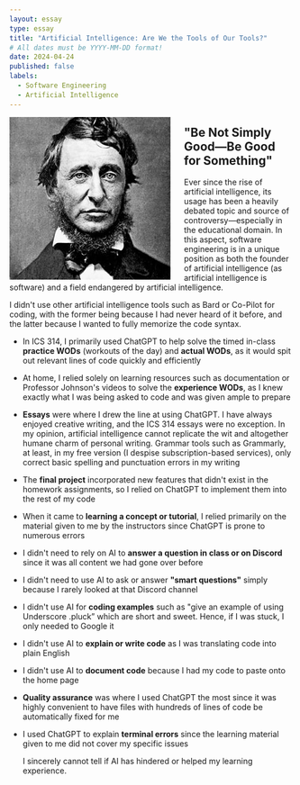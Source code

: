 ```yaml
---
layout: essay
type: essay
title: "Artificial Intelligence: Are We the Tools of Our Tools?"
# All dates must be YYYY-MM-DD format!
date: 2024-04-24
published: false
labels:
  - Software Engineering
  - Artificial Intelligence
---
```


<img style="margin-right: 1.5rem" align="left" height="auto" width="286" src="../img/thoreau.jpg" />

## "Be Not Simply Good—Be Good for Something"

  Ever since the rise of artificial intelligence, its usage has been a heavily debated topic and source of controversy—especially in the educational domain. In this aspect, software engineering is in a unique position as both the founder of artificial intelligence (as artificial intelligence is software) and a field endangered by artificial intelligence.

I didn't use other artificial intelligence tools such as Bard or Co-Pilot for coding, with the former being because I had never heard of it before, and the latter because I wanted to fully memorize the code syntax.

* In ICS 314, I primarily used ChatGPT to help solve the timed in-class **practice WODs** (workouts of the day) and **actual WODs**, as it would spit out relevant lines of code quickly and efficiently
* At home, I relied solely on learning resources such as documentation or Professor Johnson's videos to solve the **experience WODs**, as I knew exactly what I was being asked to code and was given ample to prepare
* **Essays** were where I drew the line at using ChatGPT. I have always enjoyed creative writing, and the ICS 314 essays were no exception. In my opinion, artificial intelligence cannot replicate the wit and altogether humane charm of personal writing. Grammar tools such as Grammarly, at least, in my free version (I despise subscription-based services), only correct basic spelling and punctuation errors in my writing
* The **final project** incorporated new features that didn't exist in the homework assignments, so I relied on ChatGPT to implement them into the rest of my code
* When it came to **learning a concept or tutorial**, I relied primarily on the material given to me by the instructors since ChatGPT is prone to numerous errors
* I didn't need to rely on AI to **answer a question in class or on Discord** since it was all content we had gone over before
* I didn't need to use AI to ask or answer **"smart questions"** simply because I rarely looked at that Discord channel
* I didn't use AI for **coding examples** such as "give an example of using Underscore .pluck” which are short and sweet. Hence, if I was stuck, I only needed to Google it
* I didn't use AI to **explain or write code** as I was translating code into plain English
* I didn't use AI to **document code** because I had my code to paste onto the home page
* **Quality assurance** was where I used ChatGPT the most since it was highly convenient to have files with hundreds of lines of code be automatically fixed for me
* I used ChatGPT to explain **terminal errors** since the learning material given to me did not cover my specific issues

  I sincerely cannot tell if AI has hindered or helped my learning experience.
